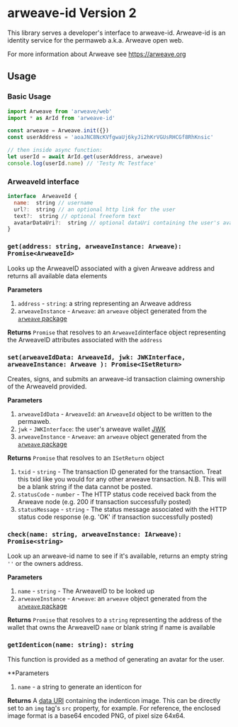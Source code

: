 # arweave-id Version 2

This library serves a developer's interface to arweave-id. Arweave-id is an identity service for the permaweb a.k.a. Arweave open web. 

For more information about Arweave see https://arweave.org

## Usage

### Basic Usage
```javascript
import Arweave from 'arweave/web'
import * as ArId from 'arweave-id'

const arweave = Arweave.init({})
const userAddress = 'aoaJNC8NcKVfgwaUj6kyJi2hKrVGUsRHCGf8RhKnsic'

// then inside async function:
let userId = await ArId.get(userAddress, arweave)
console.log(userId.name) // 'Testy Mc Testface'
```

### ArweaveId interface
```javascript
interface  ArweaveId {
  name:  string // username
  url?:  string // an optional http link for the user
  text?:  string // optional freeform text
  avatarDataUri?:  string // optional dataUri containing the user's avatar
}
```

### `get(address: string, arweaveInstance: Arweave): Promise<ArweaveId>`
Looks up the ArweaveID associated with a given Arweave address and returns all available data elements

**Parameters**
1. `address` - `string`: a string representing an Arweave address
2. `arweaveInstance` - `Arweave`: an `arweave` object generated from the [`arweave` package](https://www.npmjs.com/package/arweave)

**Returns**
`Promise` that resolves to an `ArweaveId`interface object representing the ArweaveID attributes associated with the `address`

### `set(arweaveIdData: ArweaveId, jwk: JWKInterface, arweaveInstance: Arweave ): Promise<ISetReturn>`
Creates, signs, and submits an arweave-id transaction claiming ownership of the ArweaveId provided.

**Parameters**
1. `arweaveIdData` - `ArweaveId`: an `ArweaveId` object to be written to the permaweb.
2. `jwk` - `JWKInterface`: the user's arweave wallet [JWK](https://docs.arweave.org/developers/server/http-api#key-format)
3. `arweaveInstance` - `Arweave`: an `arweave` object generated from the [`arweave` package](https://www.npmjs.com/package/arweave)

**Returns**
`Promise` that resolves to an `ISetReturn` object
1. `txid` - `string` - The transaction ID generated for the transaction. Treat this txid like you would for any other arweave transaction. N.B. This will be a blank string if the data cannot be posted.
2. `statusCode` - `number` - The HTTP status code received back from the Arweave node (e.g. 200 if transaction successfully posted)
3. `statusMessage` - `string` - The status message associated with the HTTP status code response (e.g. 'OK' if transaction successfully posted)

### `check(name: string, arweaveInstance: IArweave): Promise<string>`
Look up an arweave-id name to see if it's available, returns an empty string `''` or the owners address.

**Parameters**
1. `name` - `string` - The ArweaveID to be looked up
2. `arweaveInstance` - `Arweave`: an `arweave` object generated from the [`arweave` package](https://www.npmjs.com/package/arweave)

**Returns**
`Promise` that resolves to a `string` representing the address of the wallet that owns the ArweaveID `name` or blank string if name is available

### `getIdenticon(name: string): string`
This function is provided as a method of generating an avatar for the user.

**Parameters
1. `name` - a string to generate an identicon for

**Returns**
A [data URI](https://en.wikipedia.org/wiki/Data_URI_scheme) containing the indenticon image. This can be directly set to an `img` tag's `src` property, for example. For reference, the enclosed image format is a base64 encoded PNG, of pixel size 64x64.
